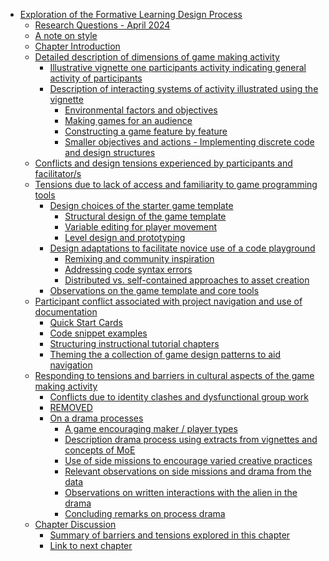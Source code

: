 -   [Exploration of the Formative Learning Design
    Process](#exploration-of-the-formative-learning-design-process)
    -   [Research Questions - April
        2024](#research-questions---april-2024)
    -   [A note on style](#a-note-on-style)
    -   [Chapter Introduction](#chapter-introduction)
    -   [Detailed description of dimensions of game making
        activity](#detailed-description-of-dimensions-of-game-making-activity)
        -   [Illustrative vignette one participants activity indicating
            general activity of
            participants](#illustrative-vignette-one-participants-activity-indicating-general-activity-of-participants)
        -   [Description of interacting systems of activity illustrated
            using the
            vignette](#description-of-interacting-systems-of-activity-illustrated-using-the-vignette)
            -   [Environmental factors and
                objectives](#environmental-factors-and-objectives)
            -   [Making games for an
                audience](#making-games-for-an-audience)
            -   [Constructing a game feature by
                feature](#constructing-a-game-feature-by-feature)
            -   [Smaller objectives and actions - Implementing discrete
                code and design
                structures](#smaller-objectives-and-actions---implementing-discrete-code-and-design-structures)
    -   [Conflicts and design tensions experienced by participants and
        facilitator/s](#conflicts-and-design-tensions-experienced-by-participants-and-facilitators)
    -   [Tensions due to lack of access and familiarity to game
        programming
        tools](#tensions-due-to-lack-of-access-and-familiarity-to-game-programming-tools)
        -   [Design choices of the starter game
            template](#design-choices-of-the-starter-game-template)
            -   [Structural design of the game
                template](#structural-design-of-the-game-template)
            -   [Variable editing for player
                movement](#variable-editing-for-player-movement)
            -   [Level design and
                prototyping](#level-design-and-prototyping)
        -   [Design adaptations to facilitate novice use of a code
            playground](#design-adaptations-to-facilitate-novice-use-of-a-code-playground)
            -   [Remixing and community
                inspiration](#remixing-and-community-inspiration)
            -   [Addressing code syntax
                errors](#addressing-code-syntax-errors)
            -   [Distributed vs. self-contained approaches to asset
                creation](#distributed-vs.-self-contained-approaches-to-asset-creation)
        -   [Observations on the game template and core
            tools](#observations-on-the-game-template-and-core-tools)
    -   [Participant conflict associated with project navigation and use
        of
        documentation](#participant-conflict-associated-with-project-navigation-and-use-of-documentation)
        -   [Quick Start Cards](#quick-start-cards)
        -   [Code snippet examples](#code-snippet-examples)
        -   [Structuring instructional tutorial
            chapters](#structuring-instructional-tutorial-chapters)
        -   [Theming the a collection of game design patterns to aid
            navigation](#theming-the-a-collection-of-game-design-patterns-to-aid-navigation)
    -   [Responding to tensions and barriers in cultural aspects of the
        game making
        activity](#responding-to-tensions-and-barriers-in-cultural-aspects-of-the-game-making-activity)
        -   [Conflicts due to identity clashes and dysfunctional group
            work](#conflicts-due-to-identity-clashes-and-dysfunctional-group-work)
        -   [REMOVED](#removed)
        -   [On a drama processes](#on-a-drama-processes)
            -   [A game encouraging maker / player
                types](#a-game-encouraging-maker-player-types)
            -   [Description drama process using extracts from vignettes
                and concepts of
                MoE](#description-drama-process-using-extracts-from-vignettes-and-concepts-of-moe)
            -   [Use of side missions to encourage varied creative
                practices](#use-of-side-missions-to-encourage-varied-creative-practices)
            -   [Relevant observations on side missions and drama from
                the
                data](#relevant-observations-on-side-missions-and-drama-from-the-data)
            -   [Observations on written interactions with the alien in
                the
                drama](#observations-on-written-interactions-with-the-alien-in-the-drama)
            -   [Concluding remarks on process
                drama](#concluding-remarks-on-process-drama)
    -   [Chapter Discussion](#chapter-discussion)
        -   [Summary of barriers and tensions explored in this
            chapter](#summary-of-barriers-and-tensions-explored-in-this-chapter)
        -   [Link to next chapter](#link-to-next-chapter)
